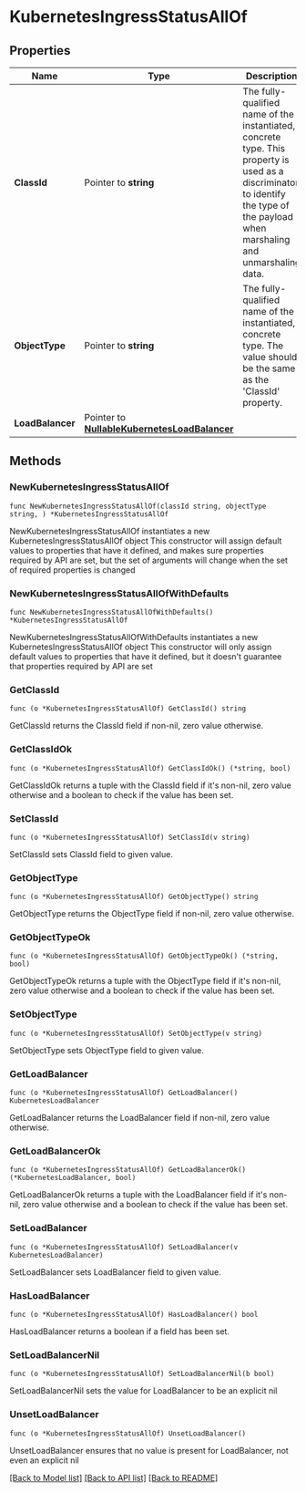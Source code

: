 # KubernetesIngressStatusAllOf

## Properties

Name | Type | Description | Notes
------------ | ------------- | ------------- | -------------
**ClassId** | Pointer to **string** | The fully-qualified name of the instantiated, concrete type. This property is used as a discriminator to identify the type of the payload when marshaling and unmarshaling data. | [default to "kubernetes.IngressStatus"]
**ObjectType** | Pointer to **string** | The fully-qualified name of the instantiated, concrete type. The value should be the same as the &#39;ClassId&#39; property. | [default to "kubernetes.IngressStatus"]
**LoadBalancer** | Pointer to [**NullableKubernetesLoadBalancer**](kubernetes.LoadBalancer.md) |  | [optional] 

## Methods

### NewKubernetesIngressStatusAllOf

`func NewKubernetesIngressStatusAllOf(classId string, objectType string, ) *KubernetesIngressStatusAllOf`

NewKubernetesIngressStatusAllOf instantiates a new KubernetesIngressStatusAllOf object
This constructor will assign default values to properties that have it defined,
and makes sure properties required by API are set, but the set of arguments
will change when the set of required properties is changed

### NewKubernetesIngressStatusAllOfWithDefaults

`func NewKubernetesIngressStatusAllOfWithDefaults() *KubernetesIngressStatusAllOf`

NewKubernetesIngressStatusAllOfWithDefaults instantiates a new KubernetesIngressStatusAllOf object
This constructor will only assign default values to properties that have it defined,
but it doesn't guarantee that properties required by API are set

### GetClassId

`func (o *KubernetesIngressStatusAllOf) GetClassId() string`

GetClassId returns the ClassId field if non-nil, zero value otherwise.

### GetClassIdOk

`func (o *KubernetesIngressStatusAllOf) GetClassIdOk() (*string, bool)`

GetClassIdOk returns a tuple with the ClassId field if it's non-nil, zero value otherwise
and a boolean to check if the value has been set.

### SetClassId

`func (o *KubernetesIngressStatusAllOf) SetClassId(v string)`

SetClassId sets ClassId field to given value.


### GetObjectType

`func (o *KubernetesIngressStatusAllOf) GetObjectType() string`

GetObjectType returns the ObjectType field if non-nil, zero value otherwise.

### GetObjectTypeOk

`func (o *KubernetesIngressStatusAllOf) GetObjectTypeOk() (*string, bool)`

GetObjectTypeOk returns a tuple with the ObjectType field if it's non-nil, zero value otherwise
and a boolean to check if the value has been set.

### SetObjectType

`func (o *KubernetesIngressStatusAllOf) SetObjectType(v string)`

SetObjectType sets ObjectType field to given value.


### GetLoadBalancer

`func (o *KubernetesIngressStatusAllOf) GetLoadBalancer() KubernetesLoadBalancer`

GetLoadBalancer returns the LoadBalancer field if non-nil, zero value otherwise.

### GetLoadBalancerOk

`func (o *KubernetesIngressStatusAllOf) GetLoadBalancerOk() (*KubernetesLoadBalancer, bool)`

GetLoadBalancerOk returns a tuple with the LoadBalancer field if it's non-nil, zero value otherwise
and a boolean to check if the value has been set.

### SetLoadBalancer

`func (o *KubernetesIngressStatusAllOf) SetLoadBalancer(v KubernetesLoadBalancer)`

SetLoadBalancer sets LoadBalancer field to given value.

### HasLoadBalancer

`func (o *KubernetesIngressStatusAllOf) HasLoadBalancer() bool`

HasLoadBalancer returns a boolean if a field has been set.

### SetLoadBalancerNil

`func (o *KubernetesIngressStatusAllOf) SetLoadBalancerNil(b bool)`

 SetLoadBalancerNil sets the value for LoadBalancer to be an explicit nil

### UnsetLoadBalancer
`func (o *KubernetesIngressStatusAllOf) UnsetLoadBalancer()`

UnsetLoadBalancer ensures that no value is present for LoadBalancer, not even an explicit nil

[[Back to Model list]](../README.md#documentation-for-models) [[Back to API list]](../README.md#documentation-for-api-endpoints) [[Back to README]](../README.md)


